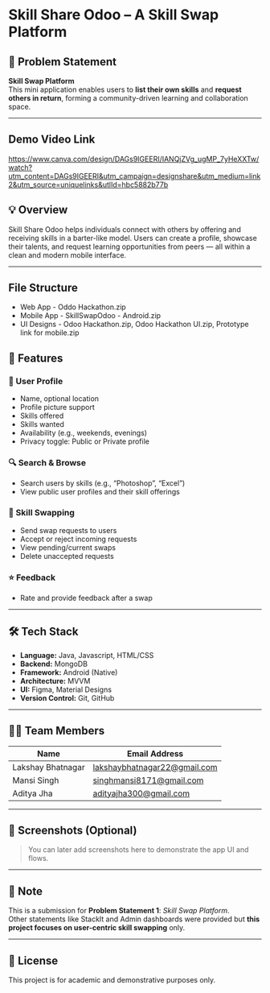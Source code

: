 # Skill Share Odoo – A Skill Swap Platform

## 🚀 Problem Statement
**Skill Swap Platform**  
This mini application enables users to **list their own skills** and **request others in return**, forming a community-driven learning and collaboration space.

---

## Demo Video Link
https://www.canva.com/design/DAGs9IGEERI/IANQjZVg_ugMP_7yHeXXTw/watch?utm_content=DAGs9IGEERI&utm_campaign=designshare&utm_medium=link2&utm_source=uniquelinks&utlId=hbc5882b77b

## 💡 Overview

Skill Share Odoo helps individuals connect with others by offering and receiving skills in a barter-like model. Users can create a profile, showcase their talents, and request learning opportunities from peers — all within a clean and modern mobile interface.

---

## File Structure
- Web App - Oddo Hackathon.zip
- Mobile App - SkillSwapOdoo - Android.zip
- UI Designs - Odoo Hackathon.zip, Odoo Hackathon UI.zip, Prototype link for mobile.zip

## 🔧 Features

### 👤 User Profile
- Name, optional location
- Profile picture support
- Skills offered
- Skills wanted
- Availability (e.g., weekends, evenings)
- Privacy toggle: Public or Private profile

### 🔍 Search & Browse
- Search users by skills (e.g., “Photoshop”, “Excel”)
- View public user profiles and their skill offerings

### 🔄 Skill Swapping
- Send swap requests to users
- Accept or reject incoming requests
- View pending/current swaps
- Delete unaccepted requests

### ⭐ Feedback
- Rate and provide feedback after a swap

---

## 🛠 Tech Stack
- **Language:** Java, Javascript, HTML/CSS
- **Backend:** MongoDB
- **Framework:** Android (Native)  
- **Architecture:** MVVM
- **UI:** Figma, Material Designs 
- **Version Control:** Git, GitHub  

---

## 👨‍💻 Team Members

| Name              | Email Address                    |
|-------------------|----------------------------------|
| Lakshay Bhatnagar | lakshaybhatnagar22@gmail.com     |
| Mansi Singh       | singhmansi8171@gmail.com         |
| Aditya Jha        | adityajha300@gmail.com           |

---

## 📸 Screenshots (Optional)
> You can later add screenshots here to demonstrate the app UI and flows.

---

## 📝 Note

This is a submission for **Problem Statement 1**: *Skill Swap Platform*.  
Other statements like StackIt and Admin dashboards were provided but **this project focuses on user-centric skill swapping** only.

---

## 📌 License

This project is for academic and demonstrative purposes only.
